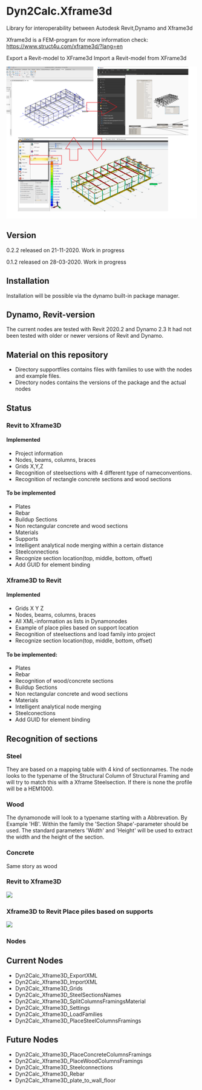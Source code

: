 # Dyn2Calc.Xframe3d
Library for interoperability between Autodesk Revit,Dynamo and Xframe3d

Xframe3d is a FEM-program for more information check: https://www.struct4u.com/xframe3d/?lang=en 

Export a Revit-model to XFrame3d
Import a Revit-model from XFrame3d

![Image](Dyn2CalcXframe3DImage.png)

## Version
0.2.2 released on 21-11-2020. Work in progress

0.1.2 released on 28-03-2020. Work in progress

## Installation
Installation will be possible via the dynamo built-in package manager.

## Dynamo, Revit-version
The current nodes are tested with Revit 2020.2 and Dynamo 2.3
It had not been tested with older or newer versions of Revit and Dynamo.

## Material on this repository
* Directory supportfiles contains files with families to use with the nodes and example files.
* Directory nodes contains the versions of the package and the actual nodes


## Status

### Revit to Xframe3D

#### Implemented
* Project information
* Nodes, beams, columns, braces
* Grids X,Y,Z
* Recognition of steelsections with 4 different type of nameconventions.
* Recognition of rectangle concrete sections and wood sections

#### To be implemented
* Plates
* Rebar
* Buildup Sections
* Non rectangular concrete and wood sections
* Materials
* Supports
* Intelligent analytical node merging within a certain distance
* Steelconnections
* Recognize section location(top, middle, bottom, offset)
* Add GUID for element binding

### Xframe3D to Revit

#### Implemented
* Grids X Y Z
* Nodes, beams, columns, braces
* All XML-information as lists in Dynamonodes
* Example of place piles based on support location
* Recognition of steelsections and load family into project
* Recognize section location(top, middle, bottom, offset)

#### To be implemented:
* Plates
* Rebar
* Recognition of wood/concrete sections
* Buildup Sections
* Non rectangular concrete and wood sections
* Materials
* Intelligent analytical node merging
* Steelconections
* Add GUID for element binding

## Recognition of sections

### Steel
They are based on a mapping table with 4 kind of sectionnames. The node looks to the typename of the Structural Column of Structural Framing and will try to match this with a Xframe Steelsection. If there is none the profile will be a HEM1000.

### Wood
The dynamonode will look to a typename starting with a Abbrevation. By Example 'HB'. Within the family the 'Section Shape'-parameter should be used. The standard parameters 'Width' and 'Height' will be used to extract the width and the height of the section.

### Concrete
Same story as wood

### Revit to Xframe3D

![](RevittoXframe3D.gif)

### Xframe3D to Revit Place piles based on supports

![](Xframe3DtoRevit.gif)


### Nodes

## **Current Nodes**
* Dyn2Calc_Xframe3D_ExportXML
* Dyn2Calc_Xframe3D_ImportXML
* Dyn2Calc_Xframe3D_Grids
* Dyn2Calc_Xframe3D_SteelSectionsNames
* Dyn2Calc_Xframe3D_SplitColumnsFramingsMaterial
* Dyn2Calc_Xframe3D_Settings
* Dyn2Calc_Xframe3D_LoadFamilies
* Dyn2Calc_Xframe3D_PlaceSteelColumnsFramings

## **Future Nodes**
* Dyn2Calc_Xframe3D_PlaceConcreteColumnsFramings
* Dyn2Calc_Xframe3D_PlaceWoodColumnsFramings
* Dyn2Calc_Xframe3D_Steelconnections
* Dyn2Calc_Xframe3D_Rebar
* Dyn2Calc_Xframe3D_plate_to_wall_floor

